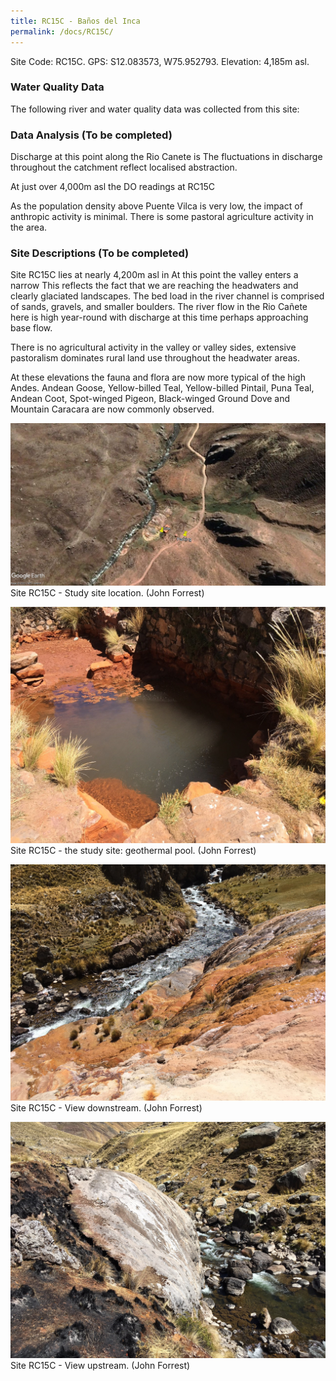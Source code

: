 ```yaml
---
title: RC15C - Baños del Inca
permalink: /docs/RC15C/
---
```


Site Code: RC15C.  GPS: S12.083573, W75.952793. Elevation: 4,185m asl.

### Water Quality Data

The following river and water quality data was collected from this site:


### Data Analysis  (To be completed)
Discharge at this point along the Rio Canete is 
The fluctuations in discharge throughout the catchment reflect localised abstraction. 

At just over 4,000m asl the DO readings at RC15C 

As the population density above Puente Vilca is very low, the impact of anthropic activity is minimal. There is some pastoral agriculture activity in the area. 

  
### Site Descriptions  (To be completed)
Site RC15C lies at nearly 4,200m asl in 
At this point the valley enters a narrow 
This reflects the fact that we are reaching the headwaters and clearly glaciated landscapes.
The bed load in the river channel is comprised of sands, gravels, and smaller boulders. 
The river flow in the Rio Cañete here is high year-round with discharge at this time perhaps approaching base flow. 

There is no agricultural activity in the valley or valley sides, extensive pastoralism dominates rural land use throughout the headwater areas.

At these elevations the fauna and flora are now more typical of the high Andes. Andean Goose, Yellow-billed Teal, Yellow-billed Pintail, Puna Teal, Andean Coot, Spot-winged Pigeon, Black-winged Ground Dove and Mountain Caracara are now commonly observed.  


![RC15C View upstream](/assets/SiteDescriptions/RC15/RC15CBanosdelInca.jpg)
Site RC15C - Study site location. (John Forrest)


![Site RC15C - the study site](/assets/SiteDescriptions/RC15/RC15CStudysite.JPG)
Site RC15C - the study site: geothermal pool. (John Forrest)


![RC15C View downstream](/assets/SiteDescriptions/RC15/RC15CViewdownstream.JPG)
Site RC15C - View downstream. (John Forrest)


![RC15C View upstream](/assets/SiteDescriptions/RC15/RC15CViewupstream.JPG)
Site RC15C - View upstream. (John Forrest)


